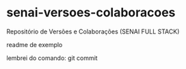# senai-versoes-colaboracoes
Repositório de Versões e Colaborações (SENAI FULL STACK)

readme de exemplo

lembrei do comando: git commit
